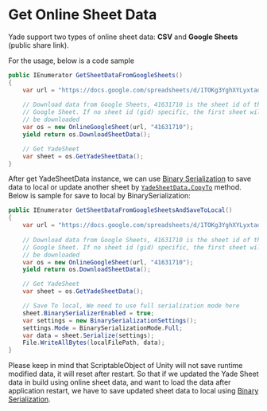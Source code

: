 # Get Online Sheet Data 

Yade support two types of online sheet data: **CSV** and **Google Sheets** (public share link).

For the usage, below is a code sample

```csharp
public IEnumerator GetSheetDataFromGoogleSheets()
{
    var url = "https://docs.google.com/spreadsheets/d/1TOKg3YghXYLyxtaduC0r6q1bqUYoVLfPW8X7zR-WwkY/edit?usp=sharing";
    
    // Download data from Google Sheets, 41631710 is the sheet id of the 
    // Google Sheet. If no sheet id (gid) specific, the first sheet will
    // be downloaded
    var os = new OnlineGoogleSheet(url, "41631710");
    yield return os.DownloadSheetData();

    // Get YadeSheet
    var sheet = os.GetYadeSheetData();
}
```

After get YadeSheetData instance, we can use [Binary Serialization](BinarySerialization.md#binary-serialization) to save data to local or update another sheet by [`YadeSheetData.CopyTo`](YadeSheetData.md#code-samples) method. Below is sample for save to local by BinarySerialization:

```csharp
public IEnumerator GetSheetDataFromGoogleSheetsAndSaveToLocal()
{
    var url = "https://docs.google.com/spreadsheets/d/1TOKg3YghXYLyxtaduC0r6q1bqUYoVLfPW8X7zR-WwkY/edit?usp=sharing";
    
    // Download data from Google Sheets, 41631710 is the sheet id of the 
    // Google Sheet. If no sheet id (gid) specific, the first sheet will
    // be downloaded
    var os = new OnlineGoogleSheet(url, "41631710");
    yield return os.DownloadSheetData();

    // Get YadeSheet
    var sheet = os.GetYadeSheetData();

    // Save To local, We need to use full serialization mode here
    sheet.BinarySerializerEnabled = true;
    var settings = new BinarySerializationSettings();
    settings.Mode = BinarySerializationMode.Full;
    var data = sheet.Serialize(settings);
    File.WriteAllBytes(localFilePath, data);
}
```

Please keep in mind that ScriptableObject of Unity will not save runtime modified data, it will reset after restart. So that if we updated the Yade Sheet data in build using online sheet data, and want to load the data after application restart, we have to save updated sheet data to local using [Binary Serialization](BinarySerialization.md#binary-serialization).